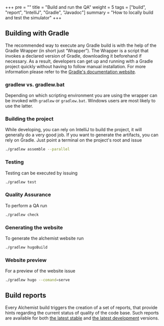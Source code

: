 +++
pre = ""
title = "Build and run the QA"
weight = 5
tags = ["build", "report", "IntelliJ", "Gradle", "Javadoc"]
summary = "How to locally build and test the simulator"
+++
## Building with Gradle
The recommended way to execute any Gradle build is with the help of the Gradle
Wrapper (in short just “Wrapper”). The Wrapper is a script that invokes a declared
version of Gradle, downloading it beforehand if necessary. As a result, developers
can get up and running with a Gradle project quickly without having to follow manual
installation. For more information please refer to the [Gradle's documentation website](https://docs.gradle.org/current/userguide/gradle_wrapper.html).
### gradlew vs. gradlew.bat
Depending on which scripting environment you are using the wrapper can be invoked with
`gradlew` or `gradlew.bat`. Windows users are most likely to use the latter.

### Building the project
While developing, you can rely on IntelliJ to build the project, it will generally do a very good job.
If you want to generate the artifacts, you can rely on Gradle. Just point a terminal on the project's root and issue

```bash
./gradlew assemble --parallel
```

### Testing
Testing can be executed by issuing
```bash
./gradlew test
```

### Quality Assurance
To perform a QA run
```bash
./gradlew check
```

### Generating the website
To generate the alchemist website run
```bash
./gradlew hugoBuild
```
### Website preview
For a preview of the website issue
```bash
./gradlew hugo --comand=serve
```

## Build reports
Every Alchemist build triggers the creation of a set of reports, that provide hints regarding the current status of 
quality of the code base. Such reports are available for both [the latest stable][reports] and 
[the latest development][reports-unstable] versions.

[reports-unstable]: http://alchemist-unstable-reports.surge.sh/build/reports/buildDashboard/
[reports]: http://alchemist-reports.surge.sh/build/reports/buildDashboard/